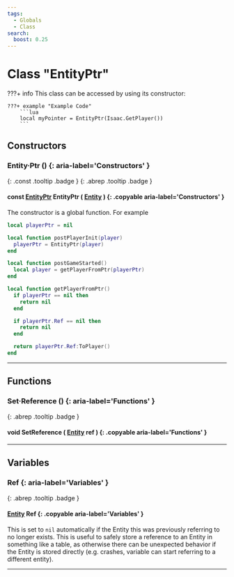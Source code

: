 ```yaml
---
tags:
  - Globals
  - Class
search:
  boost: 0.25
---
```

# Class "EntityPtr"

???+ info
    This class can be accessed by using its constructor:

    ???+ example "Example Code"
        ```lua
        local myPointer = EntityPtr(Isaac.GetPlayer())
        ```

## Constructors
### Entity·Ptr () {: aria-label='Constructors' }
[ ](#){: .const .tooltip .badge } [ ](#){: .abrep .tooltip .badge }
#### const [EntityPtr](EntityPtr.md) EntityPtr ( [Entity](Entity.md) ) {: .copyable aria-label='Constructors' }

The constructor is a global function. For example

```lua
local playerPtr = nil

local function postPlayerInit(player)
  playerPtr = EntityPtr(player)
end

local function postGameStarted()
  local player = getPlayerFromPtr(playerPtr)
end

local function getPlayerFromPtr()
  if playerPtr == nil then
    return nil
  end

  if playerPtr.Ref == nil then
    return nil
  end

  return playerPtr.Ref:ToPlayer()
end
```

___
## Functions
### Set·Reference () {: aria-label='Functions' }
[ ](#){: .abrep .tooltip .badge }
#### void SetReference ( [Entity](Entity.md) ref ) {: .copyable aria-label='Functions' }

___
## Variables
### Ref {: aria-label='Variables' }
[ ](#){: .abrep .tooltip .badge }
#### [Entity](Entity.md) Ref {: .copyable aria-label='Variables' }

This is set to `nil` automatically if the Entity this was previously referring to no longer exists. This is useful to safely store a reference to an Entity in something like a table, as otherwise there can be unexpected behavior if the Entity is stored directly (e.g. crashes, variable can start referring to a different entity).

___
